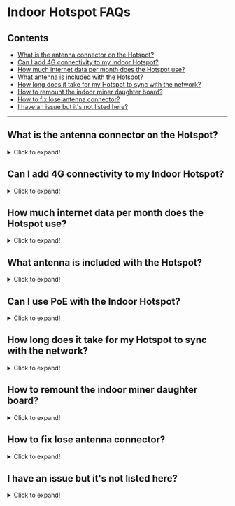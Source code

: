 # Indoor Hotspot FAQs

## Contents 

*  [What is the antenna connector on the Hotspot?](#what-is-the-antenna-connector-on-the-hotspot)
* [Can I add 4G connectivity to my Indoor Hotspot?](#can-i-add-4g-connectivity-to-my-indoor-hotspot)
* [How much internet data per month does the Hotspot use?](#how-much-internet-data-per-month-does-the-hotspot-use)
* [What antenna is included with the Hotspot?](#what-antenna-is-included-with-the-hotspot)
* [How long does it take for my Hotspot to sync with the network?](#how-long-does-it-take-for-my-hotspot-to-sync-with-the-network)
* [How to remount the indoor miner daughter board?](#how-to-remount-the-indoor-miner-daughter-board)
* [How to fix lose antenna connector?](#how-to-fix-lose-antenna-connector)
* [I have an issue but it's not listed here?](#i-have-an-issue-but-its-not-listed-here)


<hr>


## What is the antenna connector on the Hotspot?

<details>
<summary>Click to expand!</summary>

The indoor unit has a RP-SMA Female Connector on, and the outdoor unit has an N-Type female connector on.

</details>

## Can I add 4G connectivity to my Indoor Hotspot?

<details>
<summary>Click to expand!</summary>

No, the indoor unit does not have the ability to have a 4G Modem added, you could use a solution like a MiFi or 4G to Ethernet module to achieve the same result.

</details>

## How much internet data per month does the Hotspot use?

<details>
<summary>Click to expand!</summary>

Currently we are roughly estimating 30-50GB per month.
  
The actual usage may be slightly less or more and will be something we up-date over time as we start measuring more units.
  
Once all hotspots become "light hotspots" this data usage will reduce.

</details>

## What antenna is included with the Hotspot?

<details>
<summary>Click to expand!</summary>

A 3dBi Omni-directional antenna is included with the Nebra Indoor Hotspot, specifications can be found on the [overview page](../indoor-hotspot/overview.md).

Upgraded antennas can be [purchased separately from our website](https://www.nebra.com/collections/antennas).

</details>

## Can I use PoE with the Indoor Hotspot?

<details>
<summary>Click to expand!</summary>

If you wish to use PoE with the Indoor Hotspot you will require an active PoE splitter that outputs 12V to the unit. Alternatively you can use passive PoE adapters as long as the power provided to the unit is between 9 and 16 Volts and can provide 15W of power.

</details>

## How long does it take for my Hotspot to sync with the network?

<details>
<summary>Click to expand!</summary>

This can vary depending on your internet connection speed. However, in our testing it takes approximately 24-48 hours for the initial synchronisation to be completed.

</details>

## How to remount the indoor miner daughter board?

<details>
<summary>Click to expand!</summary>

* **Step 1:** On 1st gen design (dark grey case with white logo) - remove the screws from the bottom of the case to take off the lid. On second gen design (gloss black plastic case) - unclip the lid from the base (there are 4 clips, one in each corner).
* **Step 2:** Re-insert the daughter board into the 60 pin header and then reassemble 

That's all, you should be good to go. 

Here's a short video showing you how to re-mount the daughterboard...

<iframe width="560" height="560" src="https://www.youtube.com/embed/3g28DGvG3Jw" title="YouTube video player" frameborder="0" allow="accelerometer; autoplay; clipboard-write; encrypted-media; gyroscope; picture-in-picture" allowfullscreen></iframe>

</details>

## How to fix lose antenna connector?

<details>
<summary>Click to expand!</summary>

This can be rectified by first removing  the 4 screws to take the lid off. Then use a pair of needle nose pliers or an M8 spanner, along with another M8 Spanner the other side to tighten it up.

![Indoor Antenna Fix](../media/photos/troubleshooting/indoor_antenna_fix.jpg)

</details>

## I have an issue but it's not listed here?

<details>
<summary>Click to expand!</summary>

If your issues cannot be resolved with information from this FAQs page or the [troubleshooting page](../outdoor-hotspot/troubleshooting.md) then please email [sales@nebra.com](mailto:sales@nebra.com) and include the following information:

* Model of unit?
* Mac address of the unit (Shown as ETH on sticker)?
* Frequency of the unit (Shown as Freq on sticker)?
* How are you connecting it to internet? (Ethernet, Wi-Fi, Cellular)?
* How are you powering the unit? (included adaptor, PoE, third party adaptor)
  
If the issue relates to initial setup of the hotspot, please also include:
  
* What make & model of phone are you using?
* What version of the Helium App are you using?
* Do you have any screenshots of any error codes? 

Alternatively, you can get in touch using any of the methods listed on our [support page](../support.md) and we'll work on resolving your issue.
  
</details>
